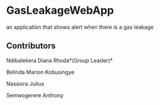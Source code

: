 # GasLeakageWebApp
an application that shows alert when there is a gas leakage

## Contributors

Ndibalekera Diana Rhoda*(Group Leader)*

Belinda Marion Kobusingye

Nasasira Julius 

Semwogerere Anthony


